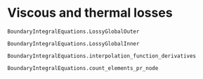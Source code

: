 # Viscous and thermal losses
```@docs
BoundaryIntegralEquations.LossyGlobalOuter
```

```@docs
BoundaryIntegralEquations.LossyGlobalInner
```

```@docs
BoundaryIntegralEquations.interpolation_function_derivatives
```

```@docs
BoundaryIntegralEquations.count_elements_pr_node
```

